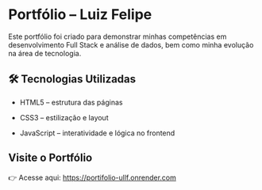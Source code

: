 # Portfólio – Luiz Felipe

Este portfólio foi criado para demonstrar minhas competências em desenvolvimento Full Stack e análise de dados, bem como minha evolução na área de tecnologia.

## 🛠️ Tecnologias Utilizadas

* HTML5 – estrutura das páginas

* CSS3 – estilização e layout

* JavaScript – interatividade e lógica no frontend

## Visite o Portfólio  

👉 Acesse aqui: https://portifolio-ullf.onrender.com


